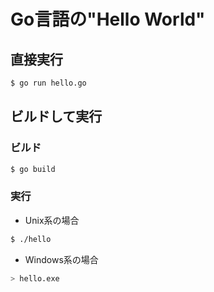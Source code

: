 # Go言語の"Hello World"

## 直接実行

```sh
$ go run hello.go
```

## ビルドして実行

### ビルド

```sh
$ go build
```

### 実行

- Unix系の場合

```sh
$ ./hello
```

- Windows系の場合

```sh
> hello.exe
```
